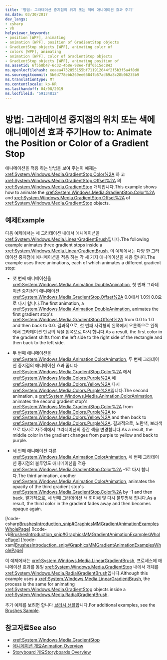```yaml
---
title: '방법: 그라데이션 중지점의 위치 또는 색에 애니메이션 효과 주기'
ms.date: 03/30/2017
dev_langs:
- csharp
- vb
helpviewer_keywords:
- position [WPF], animating
- animation [WPF], position of GradientStop objects
- GradientStop objects [WPF], animating color of
- colors [WPF], animating
- animation [WPF], color of GradientStop objects
- GradientStop objects [WPF], animating position of
ms.assetid: 6f5b8b47-6c32-4b8e-98ee-fdf6515ec843
ms.openlocfilehash: eeaea4732855155bf711912644f2f5b3f5a4f8d0
ms.sourcegitcommit: 5b6d778ebb269ee6684fb57ad69a8c28b06235b9
ms.translationtype: MT
ms.contentlocale: ko-KR
ms.lasthandoff: 04/08/2019
ms.locfileid: "59134812"
---
```

# <a name="how-to-animate-the-position-or-color-of-a-gradient-stop"></a><span data-ttu-id="8afe6-102">방법: 그라데이션 중지점의 위치 또는 색에 애니메이션 효과 주기</span><span class="sxs-lookup"><span data-stu-id="8afe6-102">How to: Animate the Position or Color of a Gradient Stop</span></span>
<span data-ttu-id="8afe6-103">애니메이션을 적용 하는 방법을 보여 주는이 예제는 <xref:System.Windows.Media.GradientStop.Color%2A> 하 고 <xref:System.Windows.Media.GradientStop.Offset%2A> 의 <xref:System.Windows.Media.GradientStop> 개체입니다.</span><span class="sxs-lookup"><span data-stu-id="8afe6-103">This example shows how to animate the <xref:System.Windows.Media.GradientStop.Color%2A> and <xref:System.Windows.Media.GradientStop.Offset%2A> of <xref:System.Windows.Media.GradientStop> objects.</span></span>  
  
## <a name="example"></a><span data-ttu-id="8afe6-104">예제</span><span class="sxs-lookup"><span data-stu-id="8afe6-104">Example</span></span>  
 <span data-ttu-id="8afe6-105">다음 예제에서는 세 그라데이션 내에서 애니메이션을 <xref:System.Windows.Media.LinearGradientBrush>입니다.</span><span class="sxs-lookup"><span data-stu-id="8afe6-105">The following example animates three gradient stops inside a <xref:System.Windows.Media.LinearGradientBrush>.</span></span> <span data-ttu-id="8afe6-106">이 예제에서는 다양 한 그라데이션 중지점에 애니메이션을 적용 하는 각 세 가지 애니메이션을 사용 합니다.</span><span class="sxs-lookup"><span data-stu-id="8afe6-106">The example uses three animations, each of which animates a different gradient stop:</span></span>  
  
-   <span data-ttu-id="8afe6-107">첫 번째 애니메이션을 <xref:System.Windows.Media.Animation.DoubleAnimation>, 첫 번째 그라데이션 중지점의 애니메이션 <xref:System.Windows.Media.GradientStop.Offset%2A> 0.0에서 1.0의 0.0으로 다시 합니다.</span><span class="sxs-lookup"><span data-stu-id="8afe6-107">The first animation, a <xref:System.Windows.Media.Animation.DoubleAnimation>, animates the first gradient stop's <xref:System.Windows.Media.GradientStop.Offset%2A> from 0.0 to 1.0 and then back to 0.0.</span></span> <span data-ttu-id="8afe6-108">결과적으로, 첫 번째 사각형의 왼쪽에서 오른쪽으로 왼쪽에서 그라데이션 만큼의 색을 왼쪽으로 다시 합니다.</span><span class="sxs-lookup"><span data-stu-id="8afe6-108">As a result, the first color in the gradient shifts from the left side to the right side of the rectangle and then back to the left side.</span></span>  
  
-   <span data-ttu-id="8afe6-109">두 번째 애니메이션을 <xref:System.Windows.Media.Animation.ColorAnimation>, 두 번째 그라데이션 중지점의 애니메이션 효과 줍니다 <xref:System.Windows.Media.GradientStop.Color%2A> 에서 <xref:System.Windows.Media.Colors.Purple%2A> 에 <xref:System.Windows.Media.Colors.Yellow%2A> 다시 <xref:System.Windows.Media.Colors.Purple%2A>입니다.</span><span class="sxs-lookup"><span data-stu-id="8afe6-109">The second animation, a <xref:System.Windows.Media.Animation.ColorAnimation>, animates the second gradient stop's <xref:System.Windows.Media.GradientStop.Color%2A> from <xref:System.Windows.Media.Colors.Purple%2A> to <xref:System.Windows.Media.Colors.Yellow%2A> and then back to <xref:System.Windows.Media.Colors.Purple%2A>.</span></span> <span data-ttu-id="8afe6-110">결과적으로, 노란색, 보라색으로 다시로 자주색에서 그라데이션의 중간 색을 변경합니다.</span><span class="sxs-lookup"><span data-stu-id="8afe6-110">As a result, the middle color in the gradient changes from purple to yellow and back to purple.</span></span>  
  
-   <span data-ttu-id="8afe6-111">세 번째 애니메이션 다른 <xref:System.Windows.Media.Animation.ColorAnimation>, 세 번째 그라데이션 중지점의 불투명도 애니메이션을 적용 <xref:System.Windows.Media.GradientStop.Color%2A> -1로 다시 합니다.</span><span class="sxs-lookup"><span data-stu-id="8afe6-111">The third animation, another <xref:System.Windows.Media.Animation.ColorAnimation>, animates the opacity of the third gradient stop's <xref:System.Windows.Media.GradientStop.Color%2A> by -1 and then back.</span></span> <span data-ttu-id="8afe6-112">결과적으로, 세 번째 그라데이션 색 희미해 및 다시 불투명해 집니다.</span><span class="sxs-lookup"><span data-stu-id="8afe6-112">As a result, the third color in the gradient fades away and then becomes opaque again.</span></span>  
  
 [!code-csharp[BrushesIntroduction_snip#GraphicsMMGradientAnimationExamplesWholePage](~/samples/snippets/csharp/VS_Snippets_Wpf/BrushesIntroduction_snip/CSharp/GradientStopAnimationExample.cs#graphicsmmgradientanimationexampleswholepage)]
 [!code-vb[BrushesIntroduction_snip#GraphicsMMGradientAnimationExamplesWholePage](~/samples/snippets/visualbasic/VS_Snippets_Wpf/BrushesIntroduction_snip/visualbasic/gradientstopanimationexample.vb#graphicsmmgradientanimationexampleswholepage)]
 [!code-xaml[BrushesIntroduction_snip#GraphicsMMGradientAnimationExamplesWholePage](~/samples/snippets/xaml/VS_Snippets_Wpf/BrushesIntroduction_snip/XAML/GradientStopAnimationExample.xaml#graphicsmmgradientanimationexampleswholepage)]  
  
 <span data-ttu-id="8afe6-113">이 예제에서는 <xref:System.Windows.Media.LinearGradientBrush>, 프로세스에 애니메이션 효과를 동일 <xref:System.Windows.Media.GradientStop> 내에서 개체를 <xref:System.Windows.Media.RadialGradientBrush>입니다.</span><span class="sxs-lookup"><span data-stu-id="8afe6-113">Although this example uses a <xref:System.Windows.Media.LinearGradientBrush>, the process is the same for animating <xref:System.Windows.Media.GradientStop> objects inside a <xref:System.Windows.Media.RadialGradientBrush>.</span></span>  
  
 <span data-ttu-id="8afe6-114">추가 예제를 보려면 합니다 [브러시 샘플](https://go.microsoft.com/fwlink/?LinkID=159973)합니다.</span><span class="sxs-lookup"><span data-stu-id="8afe6-114">For additional examples, see the [Brushes Sample](https://go.microsoft.com/fwlink/?LinkID=159973).</span></span>  
  
## <a name="see-also"></a><span data-ttu-id="8afe6-115">참고자료</span><span class="sxs-lookup"><span data-stu-id="8afe6-115">See also</span></span>

- <xref:System.Windows.Media.GradientStop>
- [<span data-ttu-id="8afe6-116">애니메이션 개요</span><span class="sxs-lookup"><span data-stu-id="8afe6-116">Animation Overview</span></span>](animation-overview.md)
- [<span data-ttu-id="8afe6-117">Storyboard 개요</span><span class="sxs-lookup"><span data-stu-id="8afe6-117">Storyboards Overview</span></span>](storyboards-overview.md)
